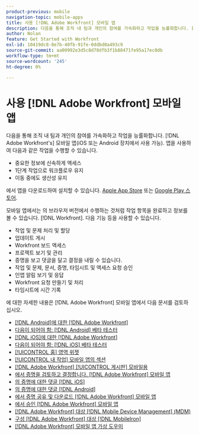 ```yaml
---
product-previous: mobile
navigation-topic: mobile-apps
title: 사용 [!DNL Adobe Workfront] 모바일 앱
description: 다음을 통해 조직 내 팀과 개인의 참여를 가속화하고 작업을 능률화합니다. [!DNL Adobe Workfront's] 모바일 앱(iOS 또는 Android 장치에서 사용 가능).
author: Nolan
feature: Get Started with Workfront
exl-id: 10419dc8-8e7b-40fb-91fe-0ddbd0a493c9
source-git-commit: aa00992e3d5c8d78dfb3f1b88471fe95a17ec0db
workflow-type: tm+mt
source-wordcount: '245'
ht-degree: 0%

---
```


# 사용 [!DNL Adobe Workfront] 모바일 앱

다음을 통해 조직 내 팀과 개인의 참여를 가속화하고 작업을 능률화합니다. [!DNL Adobe Workfront's] 모바일 앱(iOS 또는 Android 장치에서 사용 가능). 앱을 사용하여 다음과 같은 작업을 수행할 수 있습니다.

* 중요한 정보에 신속하게 액세스
* 1단계 작업으로 워크플로우 유지
* 이동 중에도 생산성 유지

에서 앱을 다운로드하여 설치할 수 있습니다. [Apple App Store](https://www.apple.com/app-store/) 또는 [Google Play 스토어](https://play.google.com/store/apps;).

모바일 앱에서는 의 브라우저 버전에서 수행하는 것처럼 작업 항목을 완료하고 정보를 볼 수 있습니다. [!DNL Workfront]. 다음 기능 등을 사용할 수 있습니다.

* 작업 및 문제 처리 및 할당
* 업데이트 게시
* Workfront 보드 액세스
* 프로젝트 보기 및 관리
* 증명을 보고 댓글을 달고 결정을 내릴 수 있습니다.
* 작업 및 문제, 문서, 증명, 타임시트 및 액세스 요청 승인
* 인앱 알림 보기 및 응답
* Workfront 요청 만들기 및 처리
* 타임시트에 시간 기록

<!--
>[!NOTE]
>
>The [!DNL Adobe Workfront] mobile app is replacing the [!DNL Workfront Proof] app, which is no longer supported and will be removed entirely with the 23.4 release in October. [!DNL Workfront] customers should now use the [!DNL Adobe Workfront] mobile app for conducting their proof reviews and approvals.
-->

에 대한 자세한 내용은 [!DNL Adobe Workfront] 모바일 앱에서 다음 문서를 검토하십시오.

* [ [!DNL Android]에 대한 [!DNL Adobe Workfront]](../../../workfront-basics/mobile-apps/using-the-workfront-mobile-app/workfront-for-android.md)
* [다음이 되어야 함: [!DNL Android] 베타 테스터](../../../workfront-basics/mobile-apps/using-the-workfront-mobile-app/android-beta-tester.md)
* [ [!DNL iOS]에 대한 [!DNL Adobe Workfront]](../../../workfront-basics/mobile-apps/using-the-workfront-mobile-app/workfront-for-ios.md)
* [다음이 되어야 함: [!DNL iOS] 베타 테스터](../../../workfront-basics/mobile-apps/using-the-workfront-mobile-app/ios-beta-tester.md)
* [[!UICONTROL 홈] 영역 위젯](../../../workfront-basics/mobile-apps/using-the-workfront-mobile-app/home-area-widgets-mobile.md)
* [[!UICONTROL 내 작업] 모바일 앱의 섹션](../../../workfront-basics/mobile-apps/using-the-workfront-mobile-app/my-work-section-mobile.md)
* [[!DNL Adobe Workfront] [!UICONTROL 게시판] 모바일용](/help/quicksilver/workfront-basics/mobile-apps/using-the-workfront-mobile-app/mobile-boards.md)
* [에서 증명을 검토하고 결정합니다. [!DNL Adobe Workfront] 모바일 앱](../../../workfront-basics/mobile-apps/using-the-workfront-mobile-app/work-with-proofs-in-mobile-app.md)
* [의 증명에 대한 댓글 [!DNL iOS]](../../../workfront-basics/mobile-apps/using-the-workfront-mobile-app/comment-on-proofs-ios.md)
* [의 증명에 대한 댓글 [!DNL Android]](../../../workfront-basics/mobile-apps/using-the-workfront-mobile-app/comment-on-proofs-android.md)
* [에서 증명 공유 및 다운로드 [!DNL Adobe Workfront] 모바일 앱](../../../workfront-basics/mobile-apps/using-the-workfront-mobile-app/share-proofs-mobile.md)
* [에서 승인 [!DNL Adobe Workfront] 모바일 앱](../../../workfront-basics/mobile-apps/using-the-workfront-mobile-app/approvals-in-mobile-app.md)
* [[!DNL Adobe Workfront] 대상 [!DNL Mobile Device Management] (MDM)](../../../workfront-basics/mobile-apps/using-the-workfront-mobile-app/wf-mdm.md)
* [구성 [!DNL Adobe Workfront] 대상 [!DNL MobileIron]](../../../workfront-basics/mobile-apps/using-the-workfront-mobile-app/wf-mobileiron-configs.md)
* [[!DNL Adobe Workfront] 모바일 앱 가상 도우미](../../../workfront-basics/mobile-apps/using-the-workfront-mobile-app/wf-mobile-virtual-assistant.md)

